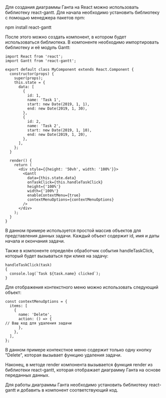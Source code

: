 Для создания диаграммы Ганта на React можно использовать библиотеку react-gantt. Для начала необходимо установить библиотеку с помощью менеджера пакетов npm:

npm install react-gantt

После этого можно создать компонент, в котором будет использоваться библиотека. В компоненте необходимо импортировать библиотеку и её модуль Gantt:

```tsx
import React from 'react';
import Gantt from 'react-gantt';

export default class MyComponent extends React.Component {
  constructor(props) {
    super(props);
    this.state = {
      data: [
        {
          id: 1,
          name: 'Task 1',
          start: new Date(2019, 1, 1),
          end: new Date(2019, 1, 30),
        },
        {
          id: 2,
          name: 'Task 2',
          start: new Date(2019, 1, 10),
          end: new Date(2019, 1, 20),
        },
      ],
    };
  }

  render() {
    return (
      <div style={{height: '50vh', width: '100%'}}>
        <Gantt
          data={this.state.data}
          onTaskClick={this.handleTaskClick}
          height={'100%'}
          width={'100%'}
          enableContextMenu={true}
          contextMenuOptions={contextMenuOptions}
        />
      </div>
    );
  }
}
```

В данном примере используется простой массив объектов для представления данных задачи. Каждый объект содержит id, имя и даты начала и окончания задачи.

Также в компоненте определён обработчик события handleTaskClick, который будет вызываться при клике на задачу:

```tsx
handleTaskClick(task)
{
  console.log(`Task ${task.name} clicked`);
}
```

Для отображения контекстного меню можно использовать следующий объект:

```tsx
const contextMenuOptions = {
  items: [
    {
      name: 'Delete',
      action: () => {
// Ваш код для удаления задачи
      },
    },
  ],
};
```

В данном примере контекстное меню содержит только одну кнопку "Delete", которая вызывает функцию удаления задачи.

Наконец, в методе render компонента вызывается функция render из библиотеки react-gantt, которая отображает диаграмму Ганта на основе переданных данных.

Для работы диаграммы Ганта необходимо установить библиотеку react-gantt и добавить в компонент соответствующий код.
